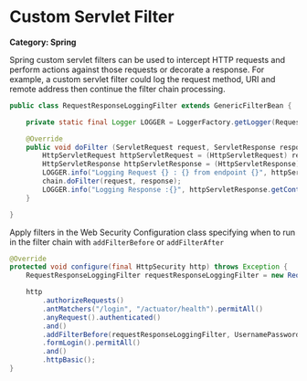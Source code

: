 # Custom Servlet Filter

__Category: Spring__

Spring custom servlet filters can be used to intercept HTTP requests and perform actions against those requests or decorate a response. For example, a custom servlet filter could log the request method, URI and remote address then continue the filter chain processing.

```java
public class RequestResponseLoggingFilter extends GenericFilterBean {

    private static final Logger LOGGER = LoggerFactory.getLogger(RequestResponseLoggingFilter.class);

    @Override
    public void doFilter (ServletRequest request, ServletResponse response, FilterChain chain) throws IOException, ServletException {
        HttpServletRequest httpServletRequest = (HttpServletRequest) request;
        HttpServletResponse httpServletResponse = (HttpServletResponse) response;
        LOGGER.info("Logging Request {} : {} from endpoint {}", httpServletRequest.getMethod(), httpServletRequest.getRequestURI(), httpServletRequest.getRemoteAddr());
        chain.doFilter(request, response);
        LOGGER.info("Logging Response :{}", httpServletResponse.getContentType());
    }

}
```

Apply filters in the Web Security Configuration class specifying when to run in the filter chain with `addFilterBefore` or `addFilterAfter`

```java
@Override
protected void configure(final HttpSecurity http) throws Exception {
    RequestResponseLoggingFilter requestResponseLoggingFilter = new RequestResponseLoggingFilter();

    http
        .authorizeRequests()
        .antMatchers("/login", "/actuator/health").permitAll()
        .anyRequest().authenticated()
        .and()
        .addFilterBefore(requestResponseLoggingFilter, UsernamePasswordAuthenticationFilter.class);
        .formLogin().permitAll()
        .and()
        .httpBasic();
}
```
